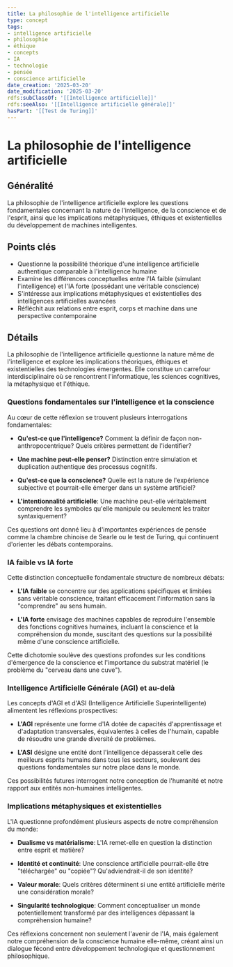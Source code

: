 ```yaml
---
title: La philosophie de l'intelligence artificielle
type: concept
tags:
- intelligence artificielle
- philosophie
- éthique
- concepts
- IA
- technologie
- pensée
- conscience artificielle
date_creation: '2025-03-20'
date_modification: '2025-03-20'
rdfs:subClassOf: '[[Intelligence artificielle]]'
rdfs:seeAlso: '[[Intelligence artificielle générale]]'
hasPart: '[[Test de Turing]]'
---
```


# La philosophie de l'intelligence artificielle

## Généralité

La philosophie de l'intelligence artificielle explore les questions fondamentales concernant la nature de l'intelligence, de la conscience et de l'esprit, ainsi que les implications métaphysiques, éthiques et existentielles du développement de machines intelligentes.

## Points clés

- Questionne la possibilité théorique d'une intelligence artificielle authentique comparable à l'intelligence humaine
- Examine les différences conceptuelles entre l'IA faible (simulant l'intelligence) et l'IA forte (possédant une véritable conscience)
- S'intéresse aux implications métaphysiques et existentielles des intelligences artificielles avancées
- Réfléchit aux relations entre esprit, corps et machine dans une perspective contemporaine

## Détails

La philosophie de l'intelligence artificielle questionne la nature même de l'intelligence et explore les implications théoriques, éthiques et existentielles des technologies émergentes. Elle constitue un carrefour interdisciplinaire où se rencontrent l'informatique, les sciences cognitives, la métaphysique et l'éthique.

### Questions fondamentales sur l'intelligence et la conscience

Au cœur de cette réflexion se trouvent plusieurs interrogations fondamentales:

- **Qu'est-ce que l'intelligence?** Comment la définir de façon non-anthropocentrique? Quels critères permettent de l'identifier?
  
- **Une machine peut-elle penser?** Distinction entre simulation et duplication authentique des processus cognitifs.
  
- **Qu'est-ce que la conscience?** Quelle est la nature de l'expérience subjective et pourrait-elle émerger dans un système artificiel?
  
- **L'intentionnalité artificielle**: Une machine peut-elle véritablement comprendre les symboles qu'elle manipule ou seulement les traiter syntaxiquement?

Ces questions ont donné lieu à d'importantes expériences de pensée comme la chambre chinoise de Searle ou le test de Turing, qui continuent d'orienter les débats contemporains.

### IA faible vs IA forte

Cette distinction conceptuelle fondamentale structure de nombreux débats:

- **L'IA faible** se concentre sur des applications spécifiques et limitées sans véritable conscience, traitant efficacement l'information sans la "comprendre" au sens humain.
    
- **L'IA forte** envisage des machines capables de reproduire l'ensemble des fonctions cognitives humaines, incluant la conscience et la compréhension du monde, suscitant des questions sur la possibilité même d'une conscience artificielle.

Cette dichotomie soulève des questions profondes sur les conditions d'émergence de la conscience et l'importance du substrat matériel (le problème du "cerveau dans une cuve").

### Intelligence Artificielle Générale (AGI) et au-delà

Les concepts d'AGI et d'ASI (Intelligence Artificielle Superintelligente) alimentent les réflexions prospectives:

- **L'AGI** représente une forme d'IA dotée de capacités d'apprentissage et d'adaptation transversales, équivalentes à celles de l'humain, capable de résoudre une grande diversité de problèmes.
    
- **L'ASI** désigne une entité dont l'intelligence dépasserait celle des meilleurs esprits humains dans tous les secteurs, soulevant des questions fondamentales sur notre place dans le monde.

Ces possibilités futures interrogent notre conception de l'humanité et notre rapport aux entités non-humaines intelligentes.

### Implications métaphysiques et existentielles

L'IA questionne profondément plusieurs aspects de notre compréhension du monde:

- **Dualisme vs matérialisme**: L'IA remet-elle en question la distinction entre esprit et matière?
  
- **Identité et continuité**: Une conscience artificielle pourrait-elle être "téléchargée" ou "copiée"? Qu'adviendrait-il de son identité?
  
- **Valeur morale**: Quels critères déterminent si une entité artificielle mérite une considération morale?
  
- **Singularité technologique**: Comment conceptualiser un monde potentiellement transformé par des intelligences dépassant la compréhension humaine?

Ces réflexions concernent non seulement l'avenir de l'IA, mais également notre compréhension de la conscience humaine elle-même, créant ainsi un dialogue fécond entre développement technologique et questionnement philosophique.